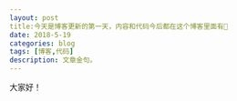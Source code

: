 ```yaml
---
layout: post
title:今天是博客更新的第一天，内容和代码今后都在这个博客里面有🔗
date: 2018-5-19
categories: blog
tags: [博客,代码]
description: 文章金句。
---
```

大家好！












